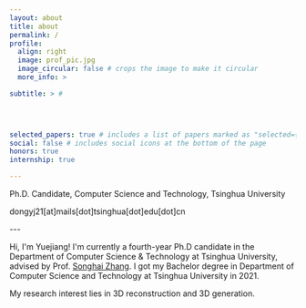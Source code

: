 ```yaml
---
layout: about
title: about
permalink: /
profile:
  align: right
  image: prof_pic.jpg
  image_circular: false # crops the image to make it circular
  more_info: >

subtitle: > # 


    

selected_papers: true # includes a list of papers marked as "selected={true}"
social: false # includes social icons at the bottom of the page
honors: true
internship: true

---
```

<p> Ph.D. Candidate, Computer Science and Technology, Tsinghua University</p> 
<p><i class="fas fa-envelope email-icon"></i> dongyj21[at]mails[dot]tsinghua[dot]edu[dot]cn</p>
---

Hi, I'm Yuejiang! I'm currently a fourth-year Ph.D candidate in the Department of Computer Science & Technology at Tsinghua University, advised by Prof. [Songhai Zhang](https://scholar.google.com/citations?user=AWtV-EQAAAAJ&hl=en). I got my Bachelor degree in Department of Computer Science and Technology at Tsinghua University in 2021. 

My research interest lies in <span style="color: var(--global-theme-color);"> 3D reconstruction and 3D generation</span>.

